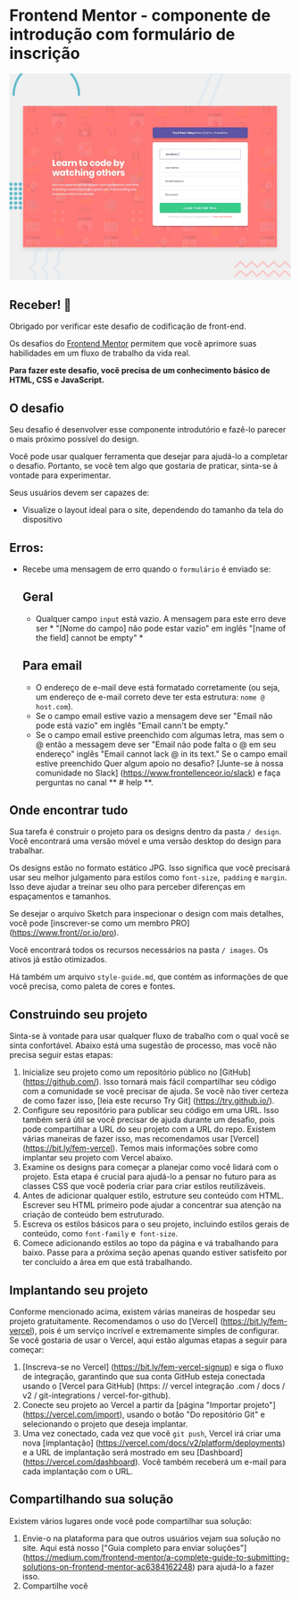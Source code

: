 # Frontend Mentor - componente de introdução com formulário de inscrição

![Visualização do design para o componente de introdução com o desafio de codificação do formulário de inscrição](./design/desktop-preview.jpg)

## Receber! 👋

Obrigado por verificar este desafio de codificação de front-end.

Os desafios do [Frontend Mentor](https://www.frontendmentor.io/challenges) permitem que você aprimore suas habilidades em um fluxo de trabalho da vida real.

**Para fazer este desafio, você precisa de um conhecimento básico de HTML, CSS e JavaScript.**

## O desafio

Seu desafio é desenvolver esse componente introdutório e fazê-lo parecer o mais próximo possível do design.

Você pode usar qualquer ferramenta que desejar para ajudá-lo a completar o desafio. Portanto, se você tem algo que gostaria de praticar, sinta-se à vontade para experimentar.

Seus usuários devem ser capazes de:

- Visualize o layout ideal para o site, dependendo do tamanho da tela do dispositivo
## Erros:
- Recebe uma mensagem de erro quando o `formulário` é enviado se:
  ## Geral
  - Qualquer campo `input` está vazio. A mensagem para este erro deve ser * "[Nome do campo] não pode estar vazio" em inglês "[name of the field] cannot be empty" *
  ## Para email
  - O endereço de e-mail deve está formatado corretamente (ou seja, um endereço de e-mail correto deve ter esta estrutura: `nome @ host.com`).
  - Se o campo email estive vazio a mensagem deve ser "Email não pode está vazio" em inglês "Email cann't be empty."
  - Se o campo email estive preenchido com algumas letra, mas sem o @ então a messagem deve ser "Email não pode falta o @ em seu endereço" inglês "Email cannot lack @ in its text." 
  Se o campo email estive preenchido 
Quer algum apoio no desafio? [Junte-se à nossa comunidade no Slack] (https://www.frontellenceor.io/slack) e faça perguntas no canal ** # help **.

## Onde encontrar tudo

Sua tarefa é construir o projeto para os designs dentro da pasta `/ design`. Você encontrará uma versão móvel e uma versão desktop do design para trabalhar.

Os designs estão no formato estático JPG. Isso significa que você precisará usar seu melhor julgamento para estilos como `font-size`,` padding` e `margin`. Isso deve ajudar a treinar seu olho para perceber diferenças em espaçamentos e tamanhos.

Se desejar o arquivo Sketch para inspecionar o design com mais detalhes, você pode [inscrever-se como um membro PRO] (https://www.front//or.io/pro).

Você encontrará todos os recursos necessários na pasta `/ images`. Os ativos já estão otimizados.

Há também um arquivo `style-guide.md`, que contém as informações de que você precisa, como paleta de cores e fontes.

## Construindo seu projeto

Sinta-se à vontade para usar qualquer fluxo de trabalho com o qual você se sinta confortável. Abaixo está uma sugestão de processo, mas você não precisa seguir estas etapas:

1. Inicialize seu projeto como um repositório público no [GitHub] (https://github.com/). Isso tornará mais fácil compartilhar seu código com a comunidade se você precisar de ajuda. Se você não tiver certeza de como fazer isso, [leia este recurso Try Git] (https://try.github.io/).
2. Configure seu repositório para publicar seu código em uma URL. Isso também será útil se você precisar de ajuda durante um desafio, pois pode compartilhar a URL do seu projeto com a URL do repo. Existem várias maneiras de fazer isso, mas recomendamos usar [Vercel] (https://bit.ly/fem-vercel). Temos mais informações sobre como implantar seu projeto com Vercel abaixo.
3. Examine os designs para começar a planejar como você lidará com o projeto. Esta etapa é crucial para ajudá-lo a pensar no futuro para as classes CSS que você poderia criar para criar estilos reutilizáveis.
4. Antes de adicionar qualquer estilo, estruture seu conteúdo com HTML. Escrever seu HTML primeiro pode ajudar a concentrar sua atenção na criação de conteúdo bem estruturado.
5. Escreva os estilos básicos para o seu projeto, incluindo estilos gerais de conteúdo, como `font-family` e` font-size`.
6. Comece adicionando estilos ao topo da página e vá trabalhando para baixo. Passe para a próxima seção apenas quando estiver satisfeito por ter concluído a área em que está trabalhando.

## Implantando seu projeto

Conforme mencionado acima, existem várias maneiras de hospedar seu projeto gratuitamente. Recomendamos o uso do [Vercel] (https://bit.ly/fem-vercel), pois é um serviço incrível e extremamente simples de configurar. Se você gostaria de usar o Vercel, aqui estão algumas etapas a seguir para começar:

1. [Inscreva-se no Vercel] (https://bit.ly/fem-vercel-signup) e siga o fluxo de integração, garantindo que sua conta GitHub esteja conectada usando o [Vercel para GitHub] (https: // vercel integração .com / docs / v2 / git-integrations / vercel-for-github).
2. Conecte seu projeto ao Vercel a partir da [página "Importar projeto"] (https://vercel.com/import), usando o botão "Do repositório Git" e selecionando o projeto que deseja implantar.
3. Uma vez conectado, cada vez que você `git push`, Vercel irá criar uma nova [implantação] (https://vercel.com/docs/v2/platform/deployments) e a URL de implantação será mostrado em seu [Dashboard] (https://vercel.com/dashboard). Você também receberá um e-mail para cada implantação com o URL.

## Compartilhando sua solução

Existem vários lugares onde você pode compartilhar sua solução:

1. Envie-o na plataforma para que outros usuários vejam sua solução no site. Aqui está nosso ["Guia completo para enviar soluções"] (https://medium.com/frontend-mentor/a-complete-guide-to-submitting-solutions-on-frontend-mentor-ac6384162248) para ajudá-lo a fazer isso.
2. Compartilhe você